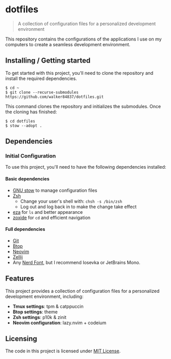 # dotfiles
> A collection of configuration files for a personalized development environment

This repository contains the configurations of the applications I use on my computers to create a seamless development environment.

## Installing / Getting started

To get started with this project, you'll need to clone the repository and install the required dependencies.

```shell
$ cd ~
$ git clone --recurse-submodules https://github.com/walker84837/dotfiles.git
```

This command clones the repository and initializes the submodules. Once the cloning has finished:

``` console
$ cd dotfiles
$ stow --adopt .
```

## Dependencies



### Initial Configuration

To use this project, you'll need to have the following dependencies installed:

#### Basic dependencies

* [GNU stow](https://www.gnu.org/software/stow) to manage configuration files
* [Zsh](https://www.zsh.org)
  * Change your user's shell with: `chsh -s /bin/zsh`
  * Log out and log back in to make the change take effect
* [eza](https://github.com/eza-community/eza) for `ls` and better appearance
* [zoxide](https://github.com/ajeetdsouza/zoxide) for `cd` and efficient navigation

#### Full dependencies

* [Git](https://git-scm.com)
* [Btop](https://github.com/aristocratos/btop)
* [Neovim](https://neovim.io)
* [Zellij](https://zellij.dev) 
* Any [Nerd Font](https://www.nerdfonts.com), but I recommend Iosevka or JetBrains Mono.

## Features

This project provides a collection of configuration files for a personalized development environment, including:

* **Tmux settings**: tpm & catppuccin
* **Btop settings**: theme
* **Zsh settings**: p10k & zinit
* **Neovim configuration**: lazy.nvim + codeium

## Licensing

The code in this project is licensed under [MIT License](LICENSE.md).
